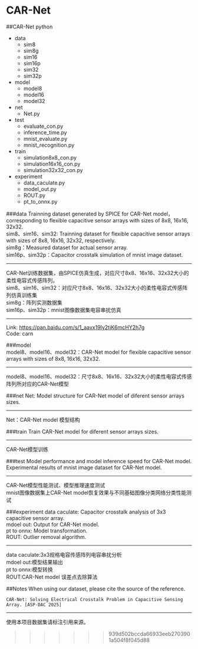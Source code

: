 # CAR-Net

##CAR-Net python
- data
	- sim8
	- sim8g
	- sim16
	- sim16p
	- sim32
	- sim32p
- model
	- model8
	- model16
	- model32
- net
	- Net.py
- test
	- evaluate_con.py
	- inference_time.py
	- mnist_evaluate.py
	- mnist_recognition.py
- train
	- simulation8x8_con.py
	- simulation16x16_con.py
	- simulation32x32_con.py
- experiment
	- data_caculate.py
	- model_out.py
	- ROUT.py
	- pt_to_onnx.py

###data
Trainning dataset generated by SPICE for CAR-Net model，corresponding to flexible capacitive sensor arrays with sizes of 8x8, 16x16, 32x32.  
sim8、sim16、sim32: Trainning dataset for flexible capacitive sensor arrays with sizes of 8x8, 16x16, 32x32, respectively.  
sim8g：Measured dataset for actual sensor array.  
sim16p、sim32p：Capacitor crosstalk simulation of mnist image dataset.  

----------

CAR-Net训练数据集，由SPICE仿真生成，对应尺寸8x8、16x16、32x32大小的柔性电容式传感阵列。  
sim8、sim16、sim32：对应尺寸8x8、16x16、32x32大小的柔性电容式传感阵列仿真训练集  
sim8g：阵列实测数据集  
sim16p、sim32p：mnist图像数据集电容串扰仿真  

----------

Link: [https://pan.baidu.com/s/1_aavx19Iy2tjK6mcHY2h7g ](https://pan.baidu.com/s/1_aavx19Iy2tjK6mcHY2h7g )  
Code: carn  

###model  
model8、model16、model32：CAR-Net model for flexible capacitive sensor arrays with sizes of 8x8, 16x16, 32x32.  

----------

model8、model16、model32：尺寸8x8、16x16、32x32大小的柔性电容式传感阵列所对应的CAR-Net模型

###net
Net: Model structure for CAR-Net model of diferent sensor arrays sizes.

----------

Net：CAR-Net model 模型结构

###train
Train CAR-Net model for diferent sensor arrays sizes.

----------

CAR-Net模型训练

###test
Model performance and model inference speed for CAR-Net model.  
Experimental results of mnist image dataset for CAR-Net model.

----------

CAR-Net模型性能测试、模型推理速度测试  
mnist图像数据集上CAR-Net model恢复效果与不同基础图像分类网络分类性能测试

###experiment
data caculate: Capacitor crosstalk analysis of 3x3 capacitive sensor array.  
mdoel out: Output for CAR-Net model.    
pt to onnx: Model transformation.  
ROUT: Outlier removal algorithm.  

----------

data caculate:3x3规格电容传感阵列电容串扰分析  
mdoel out:模型结果输出  
pt to onnx:模型转换  
ROUT:CAR-Net model 误差点去除算法  


##Notes
When using our dataset, please cite the source of the reference.  

    CAR-Net: Solving Electrical Crosstalk Problem in Capacitive Sensing Array. [ASP-DAC 2025]

----------
  
使用本项目数据集请标注引用来源。

>>>>>>> 939d502bccda66933eeb2703901a504f8f045d88
